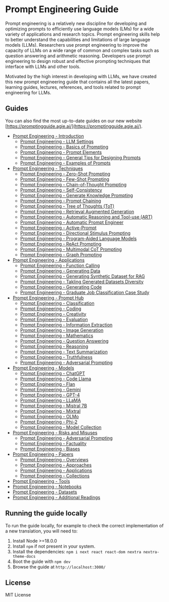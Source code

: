 # Prompt Engineering Guide

Prompt engineering is a relatively new discipline for developing and optimizing prompts to efficiently use language models (LMs) for a wide variety of applications and research topics. Prompt engineering skills help to better understand the capabilities and limitations of large language models (LLMs). Researchers use prompt engineering to improve the capacity of LLMs on a wide range of common and complex tasks such as question answering and arithmetic reasoning. Developers use prompt engineering to design robust and effective prompting techniques that interface with LLMs and other tools.

Motivated by the high interest in developing with LLMs, we have created this new prompt engineering guide that contains all the latest papers, learning guides, lectures, references, and tools related to prompt engineering for LLMs.



## Guides
You can also find the most up-to-date guides on our new website [https://promptingguide.agie.ai/](https://promptingguide.agie.ai/).

- [Prompt Engineering - Introduction](https://promptingguide.agie.ai/introduction)
  - [Prompt Engineering - LLM Settings](https://promptingguide.agie.ai/introduction/settings)
  - [Prompt Engineering - Basics of Prompting](https://promptingguide.agie.ai/introduction/basics)
  - [Prompt Engineering - Prompt Elements](https://promptingguide.agie.ai/introduction/elements)
  - [Prompt Engineering - General Tips for Designing Prompts](https://promptingguide.agie.ai/introduction/tips)
  - [Prompt Engineering - Examples of Prompts](https://promptingguide.agie.ai/introduction/examples)
- [Prompt Engineering - Techniques](https://promptingguide.agie.ai/techniques)
  - [Prompt Engineering - Zero-Shot Prompting](https://promptingguide.agie.ai/techniques/zeroshot)
  - [Prompt Engineering - Few-Shot Prompting](https://promptingguide.agie.ai/techniques/fewshot)
  - [Prompt Engineering - Chain-of-Thought Prompting](https://promptingguide.agie.ai/techniques/cot)
  - [Prompt Engineering - Self-Consistency](https://promptingguide.agie.ai/techniques/consistency)
  - [Prompt Engineering - Generate Knowledge Prompting](https://promptingguide.agie.ai/techniques/knowledge)
  - [Prompt Engineering - Prompt Chaining](https://promptingguide.agie.ai/techniques/prompt_chaining)
  - [Prompt Engineering - Tree of Thoughts (ToT)](https://promptingguide.agie.ai/techniques/tot)
  - [Prompt Engineering - Retrieval Augmented Generation](https://promptingguide.agie.ai/techniques/rag)
  - [Prompt Engineering - Automatic Reasoning and Tool-use (ART)](https://promptingguide.agie.ai/techniques/art)
  - [Prompt Engineering - Automatic Prompt Engineer](https://promptingguide.agie.ai/techniques/ape)
  - [Prompt Engineering - Active-Prompt](https://promptingguide.agie.ai/techniques/activeprompt)
  - [Prompt Engineering - Directional Stimulus Prompting](https://promptingguide.agie.ai/techniques/dsp)
  - [Prompt Engineering - Program-Aided Language Models](https://promptingguide.agie.ai/techniques/pal)
  - [Prompt Engineering - ReAct Prompting](https://promptingguide.agie.ai/techniques/react)
  - [Prompt Engineering - Multimodal CoT Prompting](https://promptingguide.agie.ai/techniques/multimodalcot)
  - [Prompt Engineering - Graph Prompting](https://promptingguide.agie.ai/techniques/graph)
- [Prompt Engineering - Applications](https://promptingguide.agie.ai/applications)
  - [Prompt Engineering - Function Calling](https://promptingguide.agie.ai/applications/function_calling)
  - [Prompt Engineering - Generating Data](https://promptingguide.agie.ai/applications/generating)
  - [Prompt Engineering - Generating Synthetic Dataset for RAG](https://promptingguide.agie.ai/applications/synthetic_rag)
  - [Prompt Engineering - Takling Generated Datasets Diversity](https://promptingguide.agie.ai/applications/generating_textbooks)
  - [Prompt Engineering - Generating Code](https://promptingguide.agie.ai/applications/coding)
  - [Prompt Engineering - Graduate Job Classification Case Study](https://promptingguide.agie.ai/applications/workplace_casestudy)
- [Prompt Engineering - Prompt Hub](https://promptingguide.agie.ai/prompts)
  - [Prompt Engineering - Classification](https://promptingguide.agie.ai/prompts/classification)
  - [Prompt Engineering - Coding](https://promptingguide.agie.ai/prompts/coding)
  - [Prompt Engineering - Creativity](https://promptingguide.agie.ai/prompts/creativity)
  - [Prompt Engineering - Evaluation](https://promptingguide.agie.ai/prompts/evaluation)
  - [Prompt Engineering - Information Extraction](https://promptingguide.agie.ai/prompts/information-extraction)
  - [Prompt Engineering - Image Generation](https://promptingguide.agie.ai/prompts/image-generation)
  - [Prompt Engineering - Mathematics](https://promptingguide.agie.ai/prompts/mathematics)
  - [Prompt Engineering - Question Answering](https://promptingguide.agie.ai/prompts/question-answering)
  - [Prompt Engineering - Reasoning](https://promptingguide.agie.ai/prompts/reasoning)
  - [Prompt Engineering - Text Summarization](https://promptingguide.agie.ai/prompts/text-summarization)
  - [Prompt Engineering - Truthfulness](https://promptingguide.agie.ai/prompts/truthfulness)
  - [Prompt Engineering - Adversarial Prompting](https://promptingguide.agie.ai/prompts/adversarial-prompting)
- [Prompt Engineering - Models](https://promptingguide.agie.ai/models)
  - [Prompt Engineering - ChatGPT](https://promptingguide.agie.ai/models/chatgpt)
  - [Prompt Engineering - Code Llama](https://promptingguide.agie.ai/models/code-llama)
  - [Prompt Engineering - Flan](https://promptingguide.agie.ai/models/flan)
  - [Prompt Engineering - Gemini](https://promptingguide.agie.ai/models/gemini)
  - [Prompt Engineering - GPT-4](https://promptingguide.agie.ai/models/gpt-4)
  - [Prompt Engineering - LLaMA](https://promptingguide.agie.ai/models/llama)
  - [Prompt Engineering - Mistral 7B](https://promptingguide.agie.ai/models/mistral-7b)
  - [Prompt Engineering - Mixtral](https://promptingguide.agie.ai/models/mixtral)
  - [Prompt Engineering - OLMo](https://promptingguide.agie.ai/models/olmo)
  - [Prompt Engineering - Phi-2](https://promptingguide.agie.ai/models/phi-2)
  - [Prompt Engineering - Model Collection](https://promptingguide.agie.ai/models/collection)
- [Prompt Engineering - Risks and Misuses](https://promptingguide.agie.ai/risks)
  - [Prompt Engineering - Adversarial Prompting](https://promptingguide.agie.ai/risks/adversarial)
  - [Prompt Engineering - Factuality](https://promptingguide.agie.ai/risks/factuality)
  - [Prompt Engineering - Biases](https://promptingguide.agie.ai/risks/biases)
- [Prompt Engineering - Papers](https://promptingguide.agie.ai/papers)
  - [Prompt Engineering - Overviews](https://promptingguide.agie.ai/papers#overviews)
  - [Prompt Engineering - Approaches](https://promptingguide.agie.ai/papers#approaches)
  - [Prompt Engineering - Applications](https://promptingguide.agie.ai/papers#applications)
  - [Prompt Engineering - Collections](https://promptingguide.agie.ai/papers#collections)
- [Prompt Engineering - Tools](https://promptingguide.agie.ai/tools)
- [Prompt Engineering - Notebooks](https://promptingguide.agie.ai/notebooks)
- [Prompt Engineering - Datasets](https://promptingguide.agie.ai/datasets)
- [Prompt Engineering - Additional Readings](https://promptingguide.agie.ai/readings)



## Running the guide locally

To run the guide locally, for example to check the correct implementation of a new translation, you will need to:

1. Install Node >=18.0.0
1. Install `npm` if not present in your system. 
1. Install the dependencies: `npm i next react react-dom nextra nextra-theme-docs`
1. Boot the guide with `npm dev`
2. Browse the guide at `http://localhost:3000/`



## License

MIT License